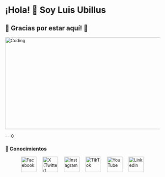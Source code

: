 # ¡Hola! 👋 Soy Luis Ubillus

## 🙌 Gracias por estar aquí!  🙌
<img src="https://i.giphy.com/media/v1.Y2lkPTc5MGI3NjExZTg3YzVzZ3IyOGFoZXV6bWhkcWd3a3V1eXdjb3g0NTh0Z2s5em85MCZlcD12MV9pbnRlcm5hbF9naWZfYnlfaWQmY3Q9Zw/3o7aDfulMGefshaQBW/giphy.gif" alt="Coding" style="width: 800px; height:300px;">



---0

### 📌 Conocimientos
<div style="display: flex; gap: 20px; justify-content: center;">
  <a href="https://www.facebook.com/tuusuario" target="_blank">
    <img src="https://upload.wikimedia.org/wikipedia/commons/5/51/Facebook_f_logo_%282019%29.svg" alt="Facebook" style="width: 50px; height: 50px;">
  </a>
  <a href="https://x.com/tuusuario" target="_blank">
    <img src="https://upload.wikimedia.org/wikipedia/commons/6/60/Twitter_Logo_2021.svg" alt="X (Twitter)" style="width: 50px; height: 50px;">
  </a>
  <a href="https://www.instagram.com/tuusuario" target="_blank">
    <img src="https://upload.wikimedia.org/wikipedia/commons/a/a5/Instagram_icon.png" alt="Instagram" style="width: 50px; height: 50px;">
  </a>
  <a href="https://www.tiktok.com/@tuusuario" target="_blank">
    <img src="https://upload.wikimedia.org/wikipedia/commons/6/69/TikTok_logo_2021.svg" alt="TikTok" style="width: 50px; height: 50px;">
  </a>
  <a href="https://www.youtube.com/c/tuusuario" target="_blank">
    <img src="https://upload.wikimedia.org/wikipedia/commons/4/42/YouTube_icon_%282013-2017%29.png" alt="YouTube" style="width: 50px; height: 50px;">
  </a>
  <a href="https://www.linkedin.com/in/tuusuario" target="_blank">
    <img src="https://upload.wikimedia.org/wikipedia/commons/0/01/LinkedIn_Logo_2013_2019.svg" alt="LinkedIn" style="width: 50px; height: 50px;">
  </a>
</div>
